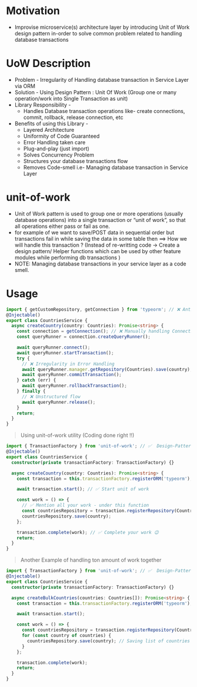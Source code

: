 # Motivation

- Improvise microservice(s) architecture layer by introducing Unit of Work design pattern in-order to solve common problem related to handling database transactions

# UoW Description

- Problem - Irregularity of Handling database transaction in Service Layer via ORM
- Solution - Using Design Pattern : Unit Of Work (Group one or many operation/work into Single Transaction as unit)
- Library Responsibility -
  - Handles Database transaction operations like- create connections, commit, rollback, release connection, etc
- Benefits of using this Library -
  - Layered Architecture
  - Uniformity of Code Guaranteed
  - Error Handling taken care
  - Plug-and-play (just import)
  - Solves Concurrency Problem
  - Structures your database transactions flow
  - Removes Code-smell i.e- Managing database transaction in Service Layer

# unit-of-work

- Unit of Work pattern is used to group one or more operations (usually database operations) into a single transaction or “unit of work”, so that all operations either pass or fail as one.
- for example of we want to save/POST data in sequential order but transactions fail in while saving the data in some table then ==> How we will handle this transaction ? (Instead of re-writting code -> Create a design pattern/ Helper functions which can be used by other feature modules while performing db transactions )
- NOTE: Managing database transactions in your service layer as a code smell.

# Usage

```ts
import { getCustomRepository, getConnection } from 'typeorm'; // ❌ Anti-pattern <= Handling database transaction in Service Layer (Code-smell)
@Injectable()
export class CountriesService {
  async createCountry(country: Countries): Promise<string> {
    const connection = getConnection(); // ❌ Manually handling Connections, queryRunner, commits, rollbacks
    const queryRunner = connection.createQueryRunner();

    await queryRunner.connect();
    await queryRunner.startTransaction();
    try {
      // ❌ Irregularity in Error Handling
      await queryRunner.manager.getRepository(Countries).save(country);
      await queryRunner.commitTransaction();
    } catch (err) {
      await queryRunner.rollbackTransaction();
    } finally {
      // ❌ Unstructured flow
      await queryRunner.release();
    }
    return;
  }
}
```

> Using unit-of-work utility (Coding done right !!)

```ts
import { TransactionFactory } from 'unit-of-work'; // ✅  Design-Pattern <= Using UoW (Clean Code)
@Injectable()
export class CountriesService {
  constructor(private transactionFactory: TransactionFactory) {}

  async createCountry(country: Countries): Promise<string> {
    const transaction = this.transactionFactory.registerORM('typeorm'); // ✅ Register your ORM Vendor

    await transaction.start(); // ✅ Start unit of work

    const work = () => {
      // ✅ Mention all your work - under this function
      const countriesRepository = transaction.registerRepository(Countries);
      countriesRepository.save(country);
    };

    transaction.complete(work); // ✅ Complete your work 😉
    return;
  }
}
```

> Another Example of handling ton amount of work together

```ts
import { TransactionFactory } from 'unit-of-work'; // ✅  Design-Pattern <= Using UoW (Clean Code)
@Injectable()
export class CountriesService {
  constructor(private transactionFactory: TransactionFactory) {}

  async createBulkCountries(countries: Countries[]): Promise<string> {
    const transaction = this.transactionFactory.registerORM('typeorm');

    await transaction.start();

    const work = () => {
      const countriesRepository = transaction.registerRepository(Countries);
      for (const country of countries) {
        countriesRepository.save(country); // Saving list of countries
      }
    };

    transaction.complete(work);
    return;
  }
}
```
